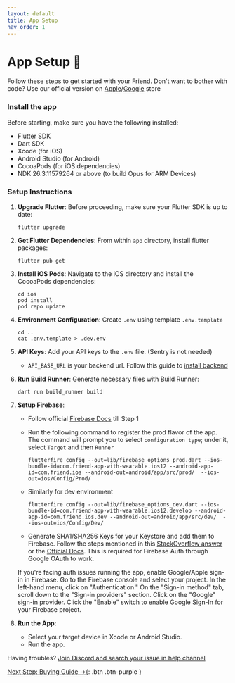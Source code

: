 ```yaml
---
layout: default
title: App Setup
nav_order: 1
---
```


# App Setup 📱

Follow these steps to get started with your Friend. Don't want to bother with code? Use our official version
on [Apple](https://apps.apple.com/us/app/friend-ai-wearable/id6502156163)/[Google](https://play.google.com/store/apps/details?id=com.friend.ios&hl=en_US) store

### Install the app

Before starting, make sure you have the following installed:

- Flutter SDK
- Dart SDK
- Xcode (for iOS)
- Android Studio (for Android)
- CocoaPods (for iOS dependencies)
- NDK 26.3.11579264 or above (to build Opus for ARM Devices)

### Setup Instructions

1. **Upgrade Flutter**:
   Before proceeding, make sure your Flutter SDK is up to date:
    ```
    flutter upgrade
    ```

2. **Get Flutter Dependencies**:
   From within `app` directory, install flutter packages:
    ```
    flutter pub get
    ```

3. **Install iOS Pods**:
   Navigate to the iOS directory and install the CocoaPods dependencies:
    ```
    cd ios
    pod install
    pod repo update
    ```

4. **Environment Configuration**:
   Create `.env` using template `.env.template`
    ```
    cd ..
    cat .env.template > .dev.env
    ```

5. **API Keys**:
   Add your API keys to the `.env` file. (Sentry is not needed)

    - `API_BASE_URL` is your backend url. Follow this guide to [install backend](https://github.com/BasedHardware/Omi/tree/main/backend)

6. **Run Build Runner**:
   Generate necessary files with Build Runner:
    ```
    dart run build_runner build
    ```

7. **Setup Firebase**:
    - Follow official [Firebase Docs](https://firebase.google.com/docs/flutter/setup) till Step 1
    - Run the following command to register the prod flavor of the app. The command will prompt you to select `configuration type`; under it, select `Target` and then `Runner`

       ```
       flutterfire config --out=lib/firebase_options_prod.dart --ios-bundle-id=com.friend-app-with-wearable.ios12 --android-app-id=com.friend.ios --android-out=android/app/src/prod/  --ios-out=ios/Config/Prod/
       ```
    - Similarly for dev environment

       ```
       flutterfire config --out=lib/firebase_options_dev.dart --ios-bundle-id=com.friend-app-with-wearable.ios12.develop --android-app-id=com.friend.ios.dev --android-out=android/app/src/dev/  --ios-out=ios/Config/Dev/
       ```
    - Generate SHA1/SHA256 Keys for your Keystore and add them to Firebase. Follow the steps mentioned in this [StackOverflow answer](https://stackoverflow.com/a/56091158) or
      the [Official Docs](https://support.google.com/firebase/answer/9137403?hl=en). This is required for Firebase Auth through Google OAuth to work.

   If you're facing auth issues running the app, enable Google/Apple sign-in in Firebase. Go to the Firebase console and select your project. In the left-hand menu, click on "Authentication." On the "Sign-in method" tab, scroll down to the "Sign-in providers" section. Click on the "Google" sign-in provider. Click the "Enable" switch to enable Google Sign-In for your Firebase project.

8. **Run the App**:
    - Select your target device in Xcode or Android Studio.
    - Run the app.

Having troubles? [Join Discord and search your issue in help channel](https://discord.gg/based-hardware-1192313062041067520)

[Next Step: Buying Guide →](/assembly/Buying_Guide/){: .btn .btn-purple }
